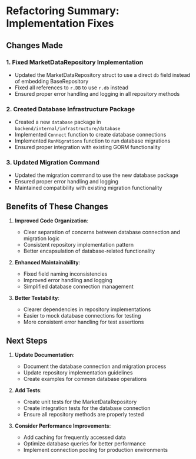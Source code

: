 # Refactoring Summary: Implementation Fixes

## Changes Made

### 1. Fixed MarketDataRepository Implementation

- Updated the MarketDataRepository struct to use a direct `db` field instead of embedding BaseRepository
- Fixed all references to `r.DB` to use `r.db` instead
- Ensured proper error handling and logging in all repository methods

### 2. Created Database Infrastructure Package

- Created a new `database` package in `backend/internal/infrastructure/database`
- Implemented `Connect` function to create database connections
- Implemented `RunMigrations` function to run database migrations
- Ensured proper integration with existing GORM functionality

### 3. Updated Migration Command

- Updated the migration command to use the new database package
- Ensured proper error handling and logging
- Maintained compatibility with existing migration functionality

## Benefits of These Changes

1. **Improved Code Organization**:
   - Clear separation of concerns between database connection and migration logic
   - Consistent repository implementation pattern
   - Better encapsulation of database-related functionality

2. **Enhanced Maintainability**:
   - Fixed field naming inconsistencies
   - Improved error handling and logging
   - Simplified database connection management

3. **Better Testability**:
   - Clearer dependencies in repository implementations
   - Easier to mock database connections for testing
   - More consistent error handling for test assertions

## Next Steps

1. **Update Documentation**:
   - Document the database connection and migration process
   - Update repository implementation guidelines
   - Create examples for common database operations

2. **Add Tests**:
   - Create unit tests for the MarketDataRepository
   - Create integration tests for the database connection
   - Ensure all repository methods are properly tested

3. **Consider Performance Improvements**:
   - Add caching for frequently accessed data
   - Optimize database queries for better performance
   - Implement connection pooling for production environments
